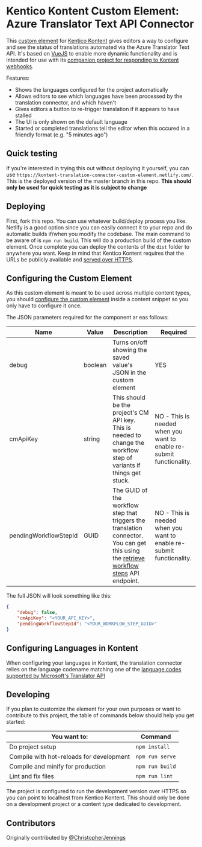 # Kentico Kontent Custom Element: Azure Translator Text API Connector

This [custom element](https://docs.kontent.ai/tutorials/develop-apps/integrate/integrating-your-own-content-editing-features) for [Kentico Kontent](https://kontent.ai) gives editors a way to configure and see the status of translations automated via the Azure Translator Text API. It's based on [VueJS](https://vuejs.org/) to enable more dynamic functionality and is intended for use with its [companion project for responding to Kontent webhooks](https://github.com/Kentico/kontent-translation-azure-translator-webhook-functions).

Features:

- Shows the languages configured for the project automatically
- Allows editors to see which languages have been processed by the translation connector, and which haven't
- Gives editors a button to re-trigger translation if it appears to have stalled
- The UI is only shown on the default language
- Started or completed translations tell the editor when this occured in a friendly format (e.g. "5 minutes ago")

## Quick testing

If you're interested in trying this out without deploying it yourself, you can use `https://kontent-translation-connector-custom-element.netlify.com/`. This is the deployed version of the master branch in this repo. **This should only be used for quick testing as it is subject to change**

## Deploying

First, fork this repo. You can use whatever build/deploy process you like. Netlify is a good option since you can easily connect it to your repo and do automatic builds if/when you modify the codebase. The main command to be aware of is `npm run build`. This will do a production build of the custom element. Once complete you can deploy the contents of the `dist` folder to anywhere you want. Keep in mind that Kentico Kontent requires that the URLs be publicly available and [served over HTTPS](https://docs.kontent.ai/tutorials/develop-apps/integrate/integrating-your-own-content-editing-features#a-2--secure-hosting).

## Configuring the Custom Element

As this custom element is meant to be used across multiple content types, you should [configure the custom element](https://docs.kontent.ai/tutorials/develop-apps/integrate/integrating-your-own-content-editing-features#a-3--displaying-a-custom-element-in-kentico-kontent) inside a content snippet so you only have to configure it once.

The JSON parameters required for the component ar eas follows:

| Name                  | Value   | Description                                                                                                                                                                                                                              | Required                                                            |
| --------------------- | ------- | ---------------------------------------------------------------------------------------------------------------------------------------------------------------------------------------------------------------------------------------- | ------------------------------------------------------------------- |
| debug                 | boolean | Turns on/off showing the saved value's JSON in the custom element                                                                                                                                                                        | YES                                                                 |
| cmApiKey              | string  | This should be the project's CM API key. This is needed to change the workflow step of variants if things get stuck.                                                                                                                     | NO - This is needed when you want to enable re-submit functionality. |
| pendingWorkflowStepId | GUID    | The GUID of the workflow step that triggers the translation connector. You can get this using the [retrieve workflow steps](https://docs.kontent.ai/reference/content-management-api-v2#operation/retrieve-workflow-steps) API endpoint. | NO - This is needed when you want to enable re-submit functionality. |

The full JSON will look something like this:

```json
{
    "debug": false,
    "cmApiKey": "<YOUR_API_KEY>",
    "pendingWorkflowStepId": "<YOUR_WORKFLOW_STEP_GUID>"
}
```

## Configuring Languages in Kontent

When configuring your languages in Kontent, the translation connector relies on the language codename matching one of the [language codes supported by Microsoft's Translator API](https://docs.microsoft.com/en-us/azure/cognitive-services/translator/language-support)

## Developing

If you plan to customize the element for your own purposes or want to contribute to this project, the table of commands below should help you get started:

| You want to: | Command |
| ------------ | ------- |
| Do project setup | `npm install` |
| Compile with hot-reloads for development | `npm run serve` |
| Compile and minify for production | `npm run build` |
| Lint and fix files | `npm run lint` |

The project is configured to run the development version over HTTPS so you can point to localhost from Kentico Kontent. This should only be done on a development project or a content type dedicated to development.

## Contributors

Originally contributed by [@ChristopherJennings](https://github.com/ChristopherJennings)

